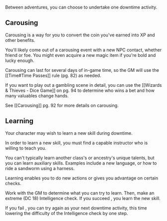 Between adventures, you can choose to undertake one downtime activity.

## Carousing
Carousing is a way for you to convert the coin you've earned into XP and other benefits.

You'll likely come out of a carousing event with a new NPC contact, whether friend or foe. You might even acquire a new magic item if you're bold and lucky enough.

Carousing can last for several days of in-game time, so the GM will use the [[Time#Time Passes]] rule (pg. 82) as needed.

If you want to play out a gambling scene in detail, you can use the [[Wizards & Thieves - Dice Game]] on pg. 94 to determine who wins a bet and how many valuables change hands.

See [[Carousing]] pg. 92 for more details on carousing.

## Learning
Your character may wish to learn a new skill during downtime.

In order to learn a new skill, you must find a capable instructor who is willing to teach you.

You can't typically learn another class's or ancestry's unique talents, but you can learn auxiliary skills. Examples include a new language, or how to ride a sandworm using a harness.

Learning enables you to do new actions or gives you advantage on certain checks.

Work with the GM to determine what you can try to learn. Then, make an extreme (DC 18) Intelligence check. If you succeed , you learn the new skill.

If you fail , you can try again as your next downtime activity, this time lowering the difficulty of the Intelligence check by one step.
